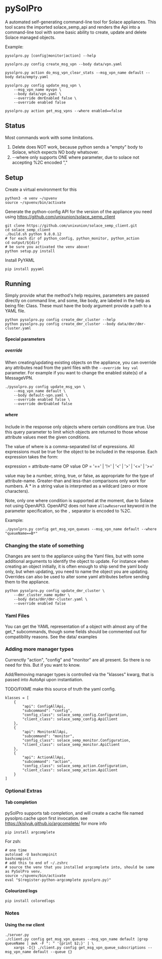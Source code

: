 # pySolPro
A automated self-generating command-line tool for Solace appliances.
This tool scans the imported solace_semp_api and renders the Api into a command-line tool with some basic ability to 
create, update and delete Solace managed objects.

Example:

    pysolpro.py [config|monitor|action] --help  

    pysolpro.py config create_msg_vpn --body data/vpn.yaml

    pysolpro.py action do_msg_vpn_clear_stats --msg_vpn_name default --body data/empty.yaml

    pysolpro.py config update_msg_vpn \
        --msg_vpn_name myvpn \
        --body data/vpn.yaml \
        --override dmrEnabled false \
        --override enabled false

    pysolpro.py action get_msg_vpns --where enabled==false

## Status

Most commands work with some limitations. 

1. Delete does NOT work, because python sends a "empty" body to Solace, which expects NO body whatsover. 
2. --where only supports ONE where parameter, due to solace not accepting %2C encoded ","

## Setup

Create a virtual environment for this

    python3 -m venv ~/spvenv
    source ~/spvenv/bin/activate

Generate the python-config API for the version of the appliance you need using https://github.com/unixunion/solace_semp_client

    git clone https://github.com/unixunion/solace_semp_client.git
    cd solace_semp_client
    ./build.sh python 9.8.0.12
    # for each dir of python_config, python_monitor, python_action
    cd output/${dir}
    # be sure you activated the venv above! 
    python setup.py install

Install PyYAML

    pip install pyyaml

## Running

Simply provide what the method's help requires, parameters are passed directly on command line, and some, like body, are 
labeled in the help as being file: Class. These must have the body argument provide a path to a YAML file.

    python pysolpro.py config create_dmr_cluster --help
    python pysolpro.py config create_dmr_cluster --body data/dmr/dmr-cluster.yaml

#### Special parameters

##### override

When creating/updating existing objects on the appliance, you can override any attributes read from the yaml files with 
the `--override key val` parameter. For example if you want to change the enabled state(s) of a MessageVPN.

    ./pysolpro.py config update_msg_vpn \
        --msg_vpn_name default \
        --body default-vpn.yaml \
        --override enabled false \
        --override dmrEnabled false

##### where

Include in the response only objects where certain conditions are true. Use this query parameter to limit which objects 
are returned to those whose attribute values meet the given conditions.

The value of where is a comma-separated list of expressions. All expressions must be true for the object to be included 
in the response. Each expression takes the form:

expression  = attribute-name OP value
OP          = '==' | '!=' | '&lt;' | '&gt;' | '&lt;=' | '&gt;='

value may be a number, string, true, or false, as appropriate for the type of attribute-name. Greater-than and less-than 
comparisons only work for numbers. A * in a string value is interpreted as a wildcard (zero or more characters).

Note, only one where condition is supported at the moment, due to Solace not using OpenAPI3. OpenAPI2 does not have `allowReserved`
keyword in the parameter specification, so the `,` separator is encoded to %2C.

Example:

    ./pysolpro.py config get_msg_vpn_queues --msg_vpn_name default --where "queueName==B*"


### Changing the state of something

Changes are sent to the appliance using the Yaml files, but with some additional arguments to identify the object to 
update. For instance when creating an object initially, it is often enough to ship send the yaml body only, but when 
updating, you need to name the object you are updating. Overrides can also be used to alter some yaml attributes before
sending them to the appliance. 

    python pysolpro.py config update_dmr_cluster \
        --dmr_cluster_name mydmr \
        --body data/dmr/dmr-cluster.yaml \
        --override enabled false 

### Yaml Files

You can get the YAML representation of a object with almost any of the get_* subcommands, 
though some fields should be commented out for compatibility reasons. See the data/ examples

### Adding more manager types

Currenctly "action", "config" and "monitor" are all present. So there is no need for this. But if you want to know.

Add/Removing manager types is controlled via the "klasses" kwarg, that is passed into AutoApi upon instantiation.

TODO/FIXME make this source of truth the yaml config.

    klasses = [
        {
            "api": ConfigAllApi,
            "subcommand": "config",
            "config_class": solace_semp_config.Configuration,
            "client_class": solace_semp_config.ApiClient
        },
        {
            "api": MonitorAllApi,
            "subcommand": "monitor",
            "config_class": solace_semp_monitor.Configuration,
            "client_class": solace_semp_monitor.ApiClient
        },
        {
            "api": ActionAllApi,
            "subcommand": "action",
            "config_class": solace_semp_action.Configuration,
            "client_class": solace_semp_action.ApiClient
        }
    ]

### Optional Extras
#### Tab completion

pySolPro supports tab completion, and will create a cache file named pysolpro.cache upon first invocation. 
see https://kislyuk.github.io/argcomplete/ for more info

    pip install argcomplete

For zsh:
    
    # one time
    autoload -U bashcompinit
    bashcompinit
    # add this to end of ~/.zshrc
    # source the venv that you installed argcomplete into, should be same as PySolPro venv.
    source ~/spvenv/bin/activate
    eval "$(register-python-argcomplete pysolpro.py)"

#### Colourized logs

    pip install coloredlogs

### Notes 

#### Using the nw client

    ./server.py
    ./client.py config get_msg_vpn_queues --msg_vpn_name default |grep queueName | awk -F ": " '{print $2;}' | \
        xargs -I{} ./client.py config get_msg_vpn_queue_subscriptions --msg_vpn_name default --queue {}

